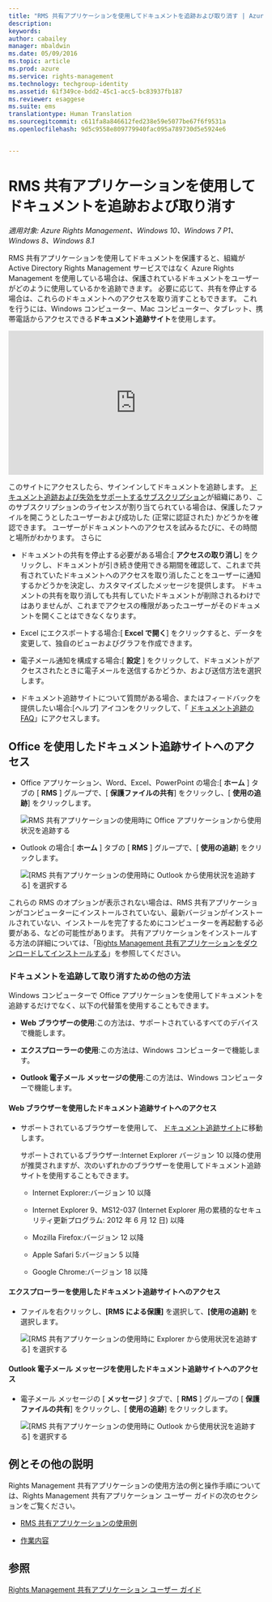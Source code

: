 ```yaml
---
title: "RMS 共有アプリケーションを使用してドキュメントを追跡および取り消す | Azure RMS"
description: 
keywords: 
author: cabailey
manager: mbaldwin
ms.date: 05/09/2016
ms.topic: article
ms.prod: azure
ms.service: rights-management
ms.technology: techgroup-identity
ms.assetid: 61f349ce-bdd2-45c1-acc5-bc83937fb187
ms.reviewer: esaggese
ms.suite: ems
translationtype: Human Translation
ms.sourcegitcommit: c611fa8a846612fed238e59e5077be67f6f9531a
ms.openlocfilehash: 9d5c9558e809779940fac095a789730d5e5924e6


---
```


# RMS 共有アプリケーションを使用してドキュメントを追跡および取り消す

*適用対象: Azure Rights Management、Windows 10、Windows 7 P1、Windows 8、Windows 8.1*

RMS 共有アプリケーションを使用してドキュメントを保護すると、組織が Active Directory Rights Management サービスではなく Azure Rights Management を使用している場合は、保護されているドキュメントをユーザーがどのように使用しているかを追跡できます。 必要に応じて、共有を停止する場合は、これらのドキュメントへのアクセスを取り消すこともできます。 これを行うには、Windows コンピューター、Mac コンピューター、タブレット、携帯電話からアクセスできる**ドキュメント追跡サイト**を使用します。

<div style="padding-top: 56.25%; position: relative; width: 100%;">
<iframe style="position: absolute;top: 0;left: 0;right: 0;bottom: 0;" width="100%" height="100%" src="https://channel9.msdn.com/Series/Information-Protection/Azure-RMS-Document-Tracking-and-Revocation/player" frameborder="0" allowfullscreen></iframe>
</div>

このサイトにアクセスしたら、サインインしてドキュメントを追跡します。 [ドキュメント追跡および失効をサポートするサブスクリプション](https://technet.microsoft.com/dn858608.aspx)が組織にあり、このサブスクリプションのライセンスが割り当てられている場合は、保護したファイルを開こうとしたユーザーおよび成功した (正常に認証された) かどうかを確認できます。 ユーザーがドキュメントへのアクセスを試みるたびに、その時間と場所がわかります。 さらに

-   ドキュメントの共有を停止する必要がある場合:[ **アクセスの取り消し**] をクリックし、ドキュメントが引き続き使用できる期間を確認して、これまで共有されていたドキュメントへのアクセスを取り消したことをユーザーに通知するかどうかを決定し、カスタマイズしたメッセージを提供します。 ドキュメントの共有を取り消しても共有していたドキュメントが削除されるわけではありませんが、これまでアクセスの権限があったユーザーがそのドキュメントを開くことはできなくなります。

-   Excel にエクスポートする場合:[ **Excel で開く**] をクリックすると、データを変更して、独自のビューおよびグラフを作成できます。

-   電子メール通知を構成する場合:[ **設定** ] をクリックして、ドキュメントがアクセスされたときに電子メールを送信するかどうか、および送信方法を選択します。

-   ドキュメント追跡サイトについて質問がある場合、またはフィードバックを提供したい場合:[ヘルプ] アイコンをクリックして、「 [ドキュメント追跡の FAQ](http://go.microsoft.com/fwlink/?LinkId=523977)」にアクセスします。

## Office を使用したドキュメント追跡サイトへのアクセス

-   Office アプリケーション、Word、Excel、PowerPoint の場合:[ **ホーム** ] タブの [ **RMS** ] グループで、[ **保護ファイルの共有**] をクリックし、[ **使用の追跡**] をクリックします。

    ![RMS 共有アプリケーションの使用時に Office アプリケーションから使用状況を追跡する ](../media/ADRMS_MSRMSApp_OfficeToolbarTrackUsage.png)

-   Outlook の場合:[ **ホーム** ] タブの [  **RMS** ] グループで、[ **使用の追跡**] をクリックします。

    ![[RMS 共有アプリケーションの使用時に Outlook から使用状況を追跡する] を選択する ](../media/ADRMS_MSRMSApp_OutlookTrackUsage.png)

これらの RMS のオプションが表示されない場合は、RMS 共有アプリケーションがコンピューターにインストールされていない、最新バージョンがインストールされていない、インストールを完了するためにコンピューターを再起動する必要がある、などの可能性があります。 共有アプリケーションをインストールする方法の詳細については、「[Rights Management 共有アプリケーションをダウンロードしてインストールする](install-sharing-app.md)」を参照してください。

### ドキュメントを追跡して取り消すための他の方法
Windows コンピューターで Office アプリケーションを使用してドキュメントを追跡するだけでなく、以下の代替策を使用することもできます。

-   **Web ブラウザーの使用**:この方法は、サポートされているすべてのデバイスで機能します。

-   **エクスプローラーの使用**:この方法は、Windows コンピューターで機能します。

-   **Outlook 電子メール メッセージの使用**:この方法は、Windows コンピューターで機能します。

#### Web ブラウザーを使用したドキュメント追跡サイトへのアクセス

-   サポートされているブラウザーを使用して、 [ドキュメント追跡サイト](http://go.microsoft.com/fwlink/?LinkId=529562)に移動します。

    サポートされているブラウザー:Internet Explorer バージョン 10 以降の使用が推奨されますが、次のいずれかのブラウザーを使用してドキュメント追跡サイトを使用することもできます。

    -   Internet Explorer:バージョン 10 以降

    -   Internet Explorer 9、MS12-037 (Internet Explorer 用の累積的なセキュリティ更新プログラム: 2012 年 6 月 12 日) 以降

    -   Mozilla Firefox:バージョン 12 以降

    -   Apple Safari 5:バージョン 5 以降

    -   Google Chrome:バージョン 18 以降

#### エクスプローラーを使用したドキュメント追跡サイトへのアクセス

-   ファイルを右クリックし、**[RMS による保護]** を選択して、**[使用の追跡]** を選択します。

    ![[RMS 共有アプリケーションの使用時に Explorer から使用状況を追跡する] を選択する](../media/ADRMS_MSRMSApp_ExplorerTrackUsage.png)

#### Outlook 電子メール メッセージを使用したドキュメント追跡サイトへのアクセス

-   電子メール メッセージの [ **メッセージ** ] タブで、[  **RMS** ] グループの [ **保護ファイルの共有**] をクリックし、[ **使用の追跡**] をクリックします。

    ![[RMS 共有アプリケーションの使用時に Outlook から使用状況を追跡する] を選択する](../media/ADRMS_MSRMSApp_OutlookMessageTrackUsage.png)

## 例とその他の説明
Rights Management 共有アプリケーションの使用方法の例と操作手順については、Rights Management 共有アプリケーション ユーザー ガイドの次のセクションをご覧ください。

-   [RMS 共有アプリケーションの使用例](sharing-app-user-guide.md#examples-for-using-the-rms-sharing-application)

-   [作業内容](sharing-app-user-guide.md#what-do-you-want-to-do-)

## 参照
[Rights Management 共有アプリケーション ユーザー ガイド](sharing-app-user-guide.md)



<!--HONumber=Jun16_HO4-->


